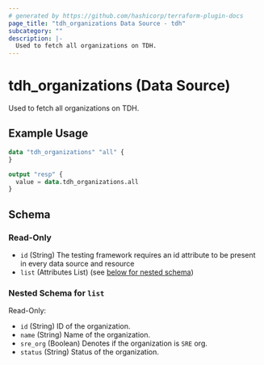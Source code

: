 ```yaml
---
# generated by https://github.com/hashicorp/terraform-plugin-docs
page_title: "tdh_organizations Data Source - tdh"
subcategory: ""
description: |-
  Used to fetch all organizations on TDH.
---
```


# tdh_organizations (Data Source)

Used to fetch all organizations on TDH.

## Example Usage

```terraform
data "tdh_organizations" "all" {
}

output "resp" {
  value = data.tdh_organizations.all
}
```

<!-- schema generated by tfplugindocs -->
## Schema

### Read-Only

- `id` (String) The testing framework requires an id attribute to be present in every data source and resource
- `list` (Attributes List) (see [below for nested schema](#nestedatt--list))

<a id="nestedatt--list"></a>
### Nested Schema for `list`

Read-Only:

- `id` (String) ID of the organization.
- `name` (String) Name of the organization.
- `sre_org` (Boolean) Denotes if the organization is `SRE` org.
- `status` (String) Status of the organization.


